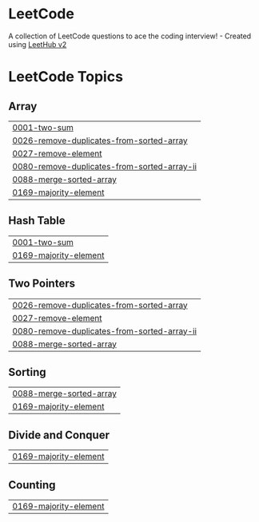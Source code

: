 # LeetCode
A collection of LeetCode questions to ace the coding interview! - Created using [LeetHub v2](https://github.com/arunbhardwaj/LeetHub-2.0)

<!---LeetCode Topics Start-->
# LeetCode Topics
## Array
|  |
| ------- |
| [0001-two-sum](https://github.com/chungyu1108/LeetCode/tree/master/0001-two-sum) |
| [0026-remove-duplicates-from-sorted-array](https://github.com/chungyu1108/LeetCode/tree/master/0026-remove-duplicates-from-sorted-array) |
| [0027-remove-element](https://github.com/chungyu1108/LeetCode/tree/master/0027-remove-element) |
| [0080-remove-duplicates-from-sorted-array-ii](https://github.com/chungyu1108/LeetCode/tree/master/0080-remove-duplicates-from-sorted-array-ii) |
| [0088-merge-sorted-array](https://github.com/chungyu1108/LeetCode/tree/master/0088-merge-sorted-array) |
| [0169-majority-element](https://github.com/chungyu1108/LeetCode/tree/master/0169-majority-element) |
## Hash Table
|  |
| ------- |
| [0001-two-sum](https://github.com/chungyu1108/LeetCode/tree/master/0001-two-sum) |
| [0169-majority-element](https://github.com/chungyu1108/LeetCode/tree/master/0169-majority-element) |
## Two Pointers
|  |
| ------- |
| [0026-remove-duplicates-from-sorted-array](https://github.com/chungyu1108/LeetCode/tree/master/0026-remove-duplicates-from-sorted-array) |
| [0027-remove-element](https://github.com/chungyu1108/LeetCode/tree/master/0027-remove-element) |
| [0080-remove-duplicates-from-sorted-array-ii](https://github.com/chungyu1108/LeetCode/tree/master/0080-remove-duplicates-from-sorted-array-ii) |
| [0088-merge-sorted-array](https://github.com/chungyu1108/LeetCode/tree/master/0088-merge-sorted-array) |
## Sorting
|  |
| ------- |
| [0088-merge-sorted-array](https://github.com/chungyu1108/LeetCode/tree/master/0088-merge-sorted-array) |
| [0169-majority-element](https://github.com/chungyu1108/LeetCode/tree/master/0169-majority-element) |
## Divide and Conquer
|  |
| ------- |
| [0169-majority-element](https://github.com/chungyu1108/LeetCode/tree/master/0169-majority-element) |
## Counting
|  |
| ------- |
| [0169-majority-element](https://github.com/chungyu1108/LeetCode/tree/master/0169-majority-element) |
<!---LeetCode Topics End-->